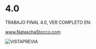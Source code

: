 # 4.0
TRABAJO FINAL 4.0, VER COMPLETO EN: 

www.NataschaStocco.com

![VISTAPREVIA](https://user-images.githubusercontent.com/111817950/221767304-c4e2068b-efba-4002-b500-5dfadcadf086.jpg)
